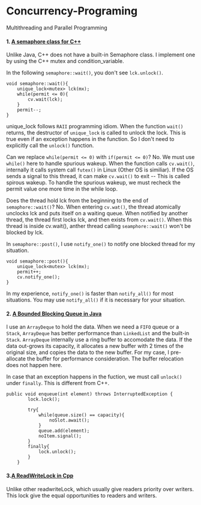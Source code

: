 # Concurrency-Programing
Multithreading and Parallel Programming

#### 1. [A semaphore class for C++](https://github.com/JingDL/Concurrency-Programing/blob/master/semaphore.cpp)

Unlike Java, C++ does not have a built-in Semaphore class.  I implement one by using the C++ mutex and condition_variable. 

In the following `semaphore::wait()`, you don't see `lck.unlock()`.
```
void semaphore::wait(){
    unique_lock<mutex> lck(mx);
    while(permit <= 0){
        cv.wait(lck);
    }
    permit--;    
}
```
unique_lock follows `RAII` programming idiom.  When the function `wait()` returns, the destructor of `unique_lock` is called to unlock the lock.  This is true even if an exception happens in the function.  So I don't need to explicitly call the `unlock()` function.

Can we replace `while(permit <= 0)` with `if(permit <= 0)`?  No. We must use `while()` here to handle spurious wakeup.  When the function calls `cv.wait()`, internally it calls system call `futex()` in Linux (Other OS is similiar).  If the OS sends a signal to this thread, it can make `cv.wait()` to exit -- This is called spirous wakeup.  To handle the spurious wakeup, we must recheck the permit value one more time in the while loop.

Does the thread hold lck from the beginning to the end of `semaphore::wait()`? No. When entering `cv.wat()`, the thread atomically unclocks lck and puts itself on a waiting queue.  When notified by another thread, the thread first locks lck, and then exists from `cv.wait()`. When this thread is inside cv.wait(), anther thread calling `seamphore::wait()` won't be blocked by lck.

In `semaphore::post()`, I use `notify_one()` to notify one blocked thread for my situation.
```
void semaphore::post(){
    unique_lock<mutex> lck(mx);
    permit++;
    cv.notify_one();
}
```
In my experience, `notify_one()` is faster than `notify_all()` for most situations.  You may use `notify_all()` if it is necessary for your situation.

#### 2. [A Bounded Blocking Queue in Java](https://github.com/JingDL/Concurrency-Programing/blob/master/BoundedBlockingQueue.java)

I use an `ArrayDeque` to hold the data.  When we need a `FIFO` queue or a `Stack`, `ArrayDeque` has better performance than `LinkedList` and the built-in `Stack`.  `ArrayDeque` internally use a ring buffer to accomodate the data.  If the data out-grows its capacity, it allocates a new buffer with 2 times of the original size, and copies the data to the new buffer.  For my case, I pre-allocate the buffer for performance consideration.  The buffer relocation does not happen here.

In case that an exception happens in the fuction, we must call `unlock()` under `finally`.  This is different from C++.
```
public void enqueue(int element) throws InterruptedException {
        lock.lock();
        
        try{
            while(queue.size() == capacity){
                noSlot.await();
            }
            queue.add(element);
            noItem.signal();
        }
        finally{
            lock.unlock();
        }
    }
  ```
  
  #### 3.[A ReadWriteLock in Cpp](https://github.com/JingDL/Concurrency-Programing/blob/master/ReentrantReadWriteLock.cpp)
  Unlike other readwriteLock, which usually give readers priority over writers.  This lock give the equal opportunities to readers and writers.


